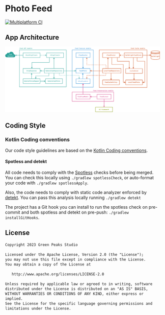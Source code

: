 # Photo Feed

[![Multiplatform CI](https://github.com/greenpeaksstudio/photo-feed/actions/workflows/multiplatform_ci.yml/badge.svg)](https://github.com/greenpeaksstudio/photo-feed/actions/workflows/multiplatform_ci.yml)

## App Architecture

<p align="center">
    <img src="https://raw.githubusercontent.com/greenpeaksstudio/photo-feed/main/docs/images/architecture.png" />
</p>

## Coding Style

### Kotlin Coding conventions
Our code style guidelines are based on the [Kotlin Coding conventions](https://kotlinlang.org/docs/coding-conventions.html).

#### Spotless and detekt

All code needs to comply with the [Spotless](https://github.com/diffplug/spotless) checks before being merged. You can check this locally using `./gradlew spotlessCheck`, or auto-format your code with `./gradlew spotlessApply`.

Also, the code needs to comply with static code analyzer enforced by [detekt](https://detekt.dev). You can pass this analysis locally running `./gradlew detekt`

The project has a Git hook you can install to run the spotless check on pre-commit and both spotless and detekt on pre-push: `./gradlew installGitHooks`.

## License
```
Copyright 2023 Green Peaks Studio

Licensed under the Apache License, Version 2.0 (the "License");
you may not use this file except in compliance with the License.
You may obtain a copy of the License at

   http://www.apache.org/licenses/LICENSE-2.0

Unless required by applicable law or agreed to in writing, software
distributed under the License is distributed on an "AS IS" BASIS,
WITHOUT WARRANTIES OR CONDITIONS OF ANY KIND, either express or implied.
See the License for the specific language governing permissions and
limitations under the License.
```